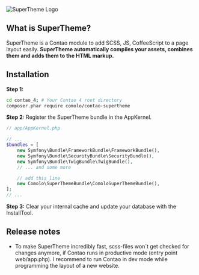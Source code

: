 ![SuperTheme Logo](https://raw.github.com/comolo/contao-supertheme/master/docs/logo-supertheme.png)


## What is SuperTheme?
SuperTheme is a Contao module to add SCSS, JS, CoffeeScript to a page layout easily.
**SuperTheme automatically compiles your assets, combines them and adds them to the HTML markup.**


## Installation

**Step 1:**
```bash
cd contao_4; # Your Contao 4 root directory 
composer.phar require comolo/contao-supertheme
```

**Step 2:**
Register the SuperTheme bundle in the AppKernel.

```php
// app/AppKernel.php

// ...
$bundles = [
    new Symfony\Bundle\FrameworkBundle\FrameworkBundle(),
    new Symfony\Bundle\SecurityBundle\SecurityBundle(),
    new Symfony\Bundle\TwigBundle\TwigBundle(),
    // ... and some more

    // add this line
    new Comolo\SuperThemeBundle\ComoloSuperThemeBundle(),
];
// ...
```

**Step 3:**
Clear your internal cache and update your database with the InstallTool.



## Release notes
* To make SuperTheme incredibly fast, scss-files won´t get checked for changes anymore, if Contao runs in productive mode (entry point web/app.php). I recommend to run Contao in dev mode while programming the layout of a new website.
